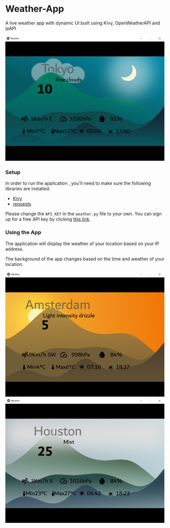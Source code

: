 # Weather-App
 A live weather app with dynamic UI built using Kivy, OpenWeatherAPI and ipAPI

 ![](https://raw.githubusercontent.com/JignasP/Weather-App/main/demo/demo1.png)

### Setup
In order to run the application , you'll need to make sure the following libraries are installed:
- [Kivy](https://kivy.readthedocs.io/en/master/)
- [requests](https://requests.readthedocs.io/en/master/)

Please change the `API_KEY` in the `weather.py` file to your own. You can sign up for a free API key by clicking [this link](https://home.openweathermap.org/users/sign_up).

### Using the App
The application will display the weather of your location based on your IP address.

The background of the app changes based on the time and weather of your location.

![](https://raw.githubusercontent.com/JignasP/Weather-App/main/demo/demo2.png)
![](https://raw.githubusercontent.com/JignasP/Weather-App/main/demo/demo3.png)
